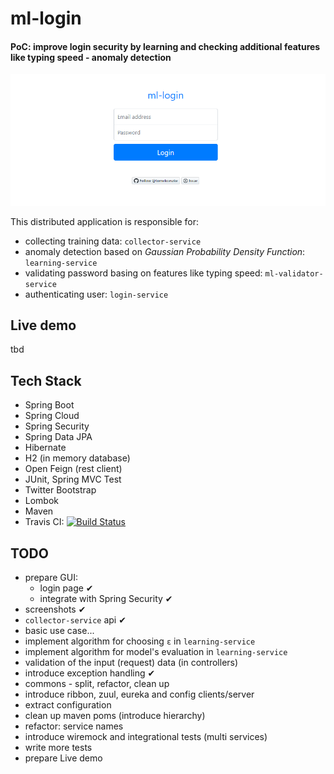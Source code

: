 # ml-login

#### PoC: improve login security by learning and checking additional features like typing speed - anomaly detection

![login](doc/img/login.png)

This distributed application is responsible for:
* collecting training data: `collector-service`
* anomaly detection based on _Gaussian Probability Density Function_: `learning-service`
* validating password basing on features like typing speed: `ml-validator-service`
* authenticating user: `login-service`

## Live demo
tbd

## Tech Stack
- Spring Boot
- Spring Cloud
- Spring Security
- Spring Data JPA
- Hibernate
- H2 (in memory database)
- Open Feign (rest client)
- JUnit, Spring MVC Test
- Twitter Bootstrap
- Lombok
- Maven
- Travis CI: [![Build Status](https://travis-ci.org/tomekceszke/ml-login.svg?branch=master)](https://travis-ci.org/tomekceszke/ml-login)

## TODO
- prepare GUI:
    - login page ✔
    - integrate with Spring Security ✔
- screenshots ✔  
- `collector-service` api ✔
- basic use case...
- implement algorithm for choosing `ε` in `learning-service`
- implement algorithm for model's evaluation in `learning-service`    
- validation of the input (request) data (in controllers)
- introduce exception handling ✔
- commons - split, refactor, clean up    
- introduce ribbon, zuul, eureka and config clients/server
- extract configuration
- clean up maven poms (introduce hierarchy)    
- refactor: service names
- introduce wiremock and integrational tests (multi services)
- write more tests
- prepare Live demo    
    
    